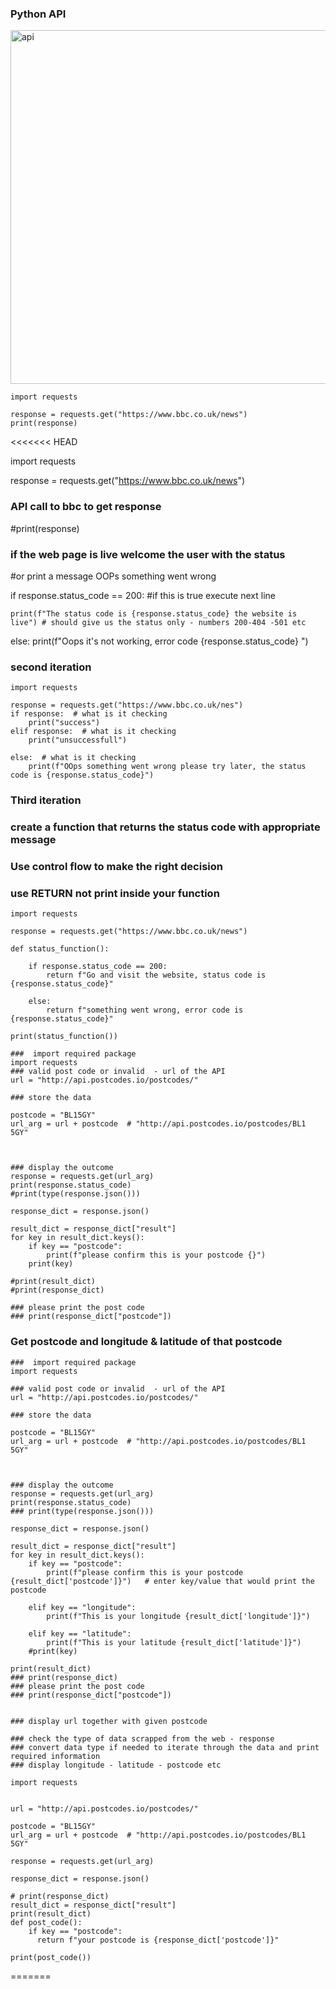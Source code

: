 ### Python API


<img width="566" alt="api" src="https://user-images.githubusercontent.com/110182832/183614815-a17bac2b-e6e2-4ee5-9814-08b16948384b.png">



````
import requests

response = requests.get("https://www.bbc.co.uk/news")
print(response)
````
<<<<<<< HEAD


import requests

response = requests.get("https://www.bbc.co.uk/news")
### API call to bbc to get response


#print(response)


### if the web page is live welcome the user with the status
#or print a message OOPs something went wrong

if response.status_code == 200: #if this is true execute next line

    print(f"The status code is {response.status_code} the website is live") # should give us the status only - numbers 200-404 -501 etc

else:
    print(f"Oops it's not working, error code {response.status_code} ")

### second iteration
````
import requests

response = requests.get("https://www.bbc.co.uk/nes")
if response:  # what is it checking
    print("success")
elif response:  # what is it checking
    print("unsuccessfull")

else:  # what is it checking
    print(f"OOps something went wrong please try later, the status code is {response.status_code}")
````

### Third iteration
### create a function that returns the status code with appropriate message
### Use control flow to make the right decision
### use RETURN not print inside your function

````
import requests

response = requests.get("https://www.bbc.co.uk/news")

def status_function():

    if response.status_code == 200:
        return f"Go and visit the website, status code is {response.status_code}"

    else:
        return f"something went wrong, error code is {response.status_code}"

print(status_function())
````

````
###  import required package
import requests
### valid post code or invalid  - url of the API
url = "http://api.postcodes.io/postcodes/"

### store the data

postcode = "BL15GY"
url_arg = url + postcode  # "http://api.postcodes.io/postcodes/BL1 5GY"



### display the outcome
response = requests.get(url_arg)
print(response.status_code)
#print(type(response.json()))

response_dict = response.json()

result_dict = response_dict["result"]
for key in result_dict.keys():
    if key == "postcode":
        print(f"please confirm this is your postcode {}")
    print(key)

#print(result_dict)
#print(response_dict)

### please print the post code
### print(response_dict["postcode"])
````


### Get postcode and longitude & latitude of that postcode

````
###  import required package
import requests

### valid post code or invalid  - url of the API
url = "http://api.postcodes.io/postcodes/"

### store the data

postcode = "BL15GY"
url_arg = url + postcode  # "http://api.postcodes.io/postcodes/BL1 5GY"



### display the outcome
response = requests.get(url_arg)
print(response.status_code)
### print(type(response.json()))

response_dict = response.json()

result_dict = response_dict["result"]
for key in result_dict.keys():
    if key == "postcode":
        print(f"please confirm this is your postcode {result_dict['postcode']}")   # enter key/value that would print the postcode

    elif key == "longitude":
        print(f"This is your longitude {result_dict['longitude']}")

    elif key == "latitude":
        print(f"This is your latitude {result_dict['latitude']}")
    #print(key)

print(result_dict)
### print(response_dict)
### please print the post code
### print(response_dict["postcode"])


### display url together with given postcode

### check the type of data scrapped from the web - response
### convert data type if needed to iterate through the data and print required information
### display longitude - latitude - postcode etc
````

````
import requests


url = "http://api.postcodes.io/postcodes/"

postcode = "BL15GY"
url_arg = url + postcode  # "http://api.postcodes.io/postcodes/BL1 5GY"

response = requests.get(url_arg)

response_dict = response.json()

# print(response_dict)
result_dict = response_dict["result"]
print(result_dict)
def post_code():
    if key == "postcode":
      return f"your postcode is {response_dict['postcode']}"

print(post_code())
````
=======

